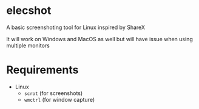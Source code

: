 # elecshot
A basic screenshoting tool for Linux inspired by ShareX

It will work on Windows and MacOS as well but will have issue when using multiple monitors

# Requirements
  - Linux
    - `scrot` (for screenshots)
    - `wmctrl` (for window capture)
